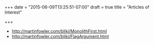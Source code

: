 +++
date = "2015-06-09T13:25:51-07:00"
draft = true
title = "Articles of Interest"

+++

* http://martinfowler.com/bliki/MonolithFirst.html
* http://martinfowler.com/bliki/FlagArgument.html


